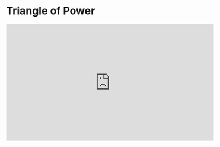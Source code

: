 # Triangle of Power

<iframe width="560" height="315" src="https://www.youtube.com/embed/sULa9Lc4pck" frameborder="0" allow="accelerometer; autoplay; clipboard-write; encrypted-media; gyroscope; picture-in-picture" allowfullscreen></iframe>
